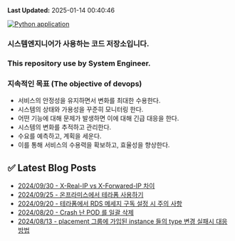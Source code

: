 **Last Updated:** 2025-01-14 00:40:46


[![Python application](https://github.com/madmax490500/madmax490500/actions/workflows/main.yml/badge.svg?branch=main)](https://github.com/madmax490500/madmax490500/actions/workflows/main.yml)
### 시스템엔지니어가 사용하는 코드 저장소입니다.
### This repository use by System Engineer.
### 지속적인 목표 (The objective of devops)
* 서비스의 안정성을 유지하면서 변화를 최대한 수용한다.
* 시스템의 상태와 가용성을 꾸준히 모니터링 한다.
* 어떤 기능에 대해 문제가 발생하면 이에 대해 긴급 대응을 한다.
* 시스템의 변화를 추적하고 관리한다.
* 수요를 예측하고, 계획을 세운다.
* 이를 통해 서비스의 수용력을 확보하고, 효율성을 향상한다.
## ✅ Latest Blog Posts
- [2024/09/30 - X-Real-IP vs X-Forwared-IP 차이](https://vitta.tistory.com/94)
- [2024/09/25 - 온프라미스에서 테라폼 사용하기](https://vitta.tistory.com/93)
- [2024/09/20 - 테라폼에서 RDS 메세지 구독 설정 시 주의 사항](https://vitta.tistory.com/92)
- [2024/08/20 - Crash 난 POD 를 일괄 삭제](https://vitta.tistory.com/91)
- [2024/08/13 - placement 그룹에 가입된 instance 들의 type 변경 실패시 대응 방법](https://vitta.tistory.com/90)
